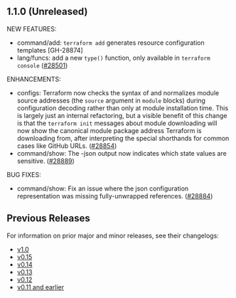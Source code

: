 ## 1.1.0 (Unreleased)

NEW FEATURES:

* command/add: `terraform add` generates resource configuration templates [GH-28874]
* lang/funcs: add a new `type()` function, only available in `terraform console` ([#28501](https://github.com/hashicorp/terraform/issues/28501))

ENHANCEMENTS:

* configs: Terraform now checks the syntax of and normalizes module source addresses (the `source` argument in `module` blocks) during configuration decoding rather than only at module installation time. This is largely just an internal refactoring, but a visible benefit of this change is that the `terraform init` messages about module downloading will now show the canonical module package address Terraform is downloading from, after interpreting the special shorthands for common cases like GitHub URLs. ([#28854](https://github.com/hashicorp/terraform/issues/28854))
* command/show: The -json output now indicates which state values are sensitive. ([#28889](https://github.com/hashicorp/terraform/issues/28889))

BUG FIXES:

* command/show: Fix an issue where the json configuration representation was missing fully-unwrapped references. ([#28884](https://github.com/hashicorp/terraform/issues/28884))

## Previous Releases

For information on prior major and minor releases, see their changelogs:

* [v1.0](https://github.com/hashicorp/terraform/blob/v1.0/CHANGELOG.md)
* [v0.15](https://github.com/hashicorp/terraform/blob/v0.15/CHANGELOG.md)
* [v0.14](https://github.com/hashicorp/terraform/blob/v0.14/CHANGELOG.md)
* [v0.13](https://github.com/hashicorp/terraform/blob/v0.13/CHANGELOG.md)
* [v0.12](https://github.com/hashicorp/terraform/blob/v0.12/CHANGELOG.md)
* [v0.11 and earlier](https://github.com/hashicorp/terraform/blob/v0.11/CHANGELOG.md)
